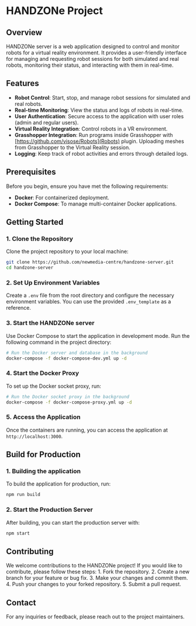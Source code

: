 # HANDZONe Project

## Overview
HANDZONe server is a web application designed to control and monitor robots for a virtual reality environment. It provides a user-friendly interface for managing and requesting robot sessions for both simulated and real robots, monitoring their status, and interacting with them in real-time.

## Features
- **Robot Control**: Start, stop, and manage robot sessions for simulated and real robots.
- **Real-time Monitoring**: View the status and logs of robots in real-time.
- **User Authentication**: Secure access to the application with user roles (admin and regular users).
- **Virtual Reality Integration**: Control robots in a VR environment.
- **Grasshopper Integration**: Run programs inside Grasshopper with [https://github.com/visose/Robots](Robots) plugin. Uploading meshes from Grasshopper to the Virtual Reality session.
- **Logging**: Keep track of robot activities and errors through detailed logs.

## Prerequisites
Before you begin, ensure you have met the following requirements:
- **Docker**: For containerized deployment.
- **Docker Compose**: To manage multi-container Docker applications.

## Getting Started

### 1. Clone the Repository
Clone the project repository to your local machine:
```bash
git clone https://github.com/newmedia-centre/handzone-server.git
cd handzone-server
```

### 2. Set Up Environment Variables
Create a `.env` file from the root directory and configure the necessary environment variables. You can use the provided `.env_template` as a reference.

### 3. Start the HANDZONe server
Use Docker Compose to start the application in development mode. Run the following command in the project directory:
```bash
# Run the Docker server and database in the background
docker-compose -f docker-compose-dev.yml up -d
```

### 4. Start the Docker Proxy
To set up the Docker socket proxy, run:
```bash
# Run the Docker socket proxy in the background
docker-compose -f docker-compose-proxy.yml up -d
```

### 5. Access the Application
Once the containers are running, you can access the application at `http://localhost:3000`.

## Build for Production

### 1. Building the application
To build the application for production, run:
```bash
npm run build
```

### 2. Start the Production Server
After building, you can start the production server with:
```bash
npm start
```

## Contributing
We welcome contributions to the HANDZONe project! If you would like to contribute, please follow these steps:
    1. Fork the repository.
    2. Create a new branch for your feature or bug fix.
    3. Make your changes and commit them.
    4. Push your changes to your forked repository.
    5. Submit a pull request.

## Contact
For any inquiries or feedback, please reach out to the project maintainers.